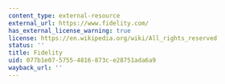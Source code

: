 ```yaml
---
content_type: external-resource
external_url: https://www.fidelity.com/
has_external_license_warning: true
license: https://en.wikipedia.org/wiki/All_rights_reserved
status: ''
title: Fidelity
uid: 077b1e07-5755-4816-873c-e28751ada6a9
wayback_url: ''
---
```


